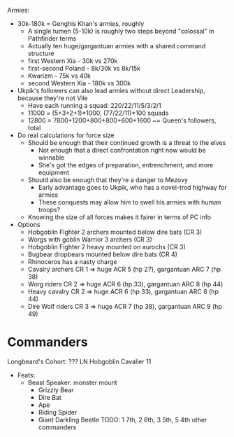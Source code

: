 Armies:
- 30k-180k = Genghis Khan's armies, roughly
  - A single tumen (5-10k) is roughly two steps beyond "colossal" in Pathfinder terms
  - Actually ten huge/gargantuan armies with a shared command structure
  - first Western Xia - 30k vs 270k
  - first-second Poland - 8k/30k vs 8k/15k
  - Kwarizm - 75k vs 40k
  - second Western Xia - 180k vs 300k
- Ukpik's followers can also lead armies without direct Leadership, because they're not Vile
  - Have each running a squad: 220/22/11/5/3/2/1
  - 11000 = (5+3+2+1)*1000, (77/22/11)*100 squads
  - 12800 = 7800+1200+800+800+600+1600 ~= Queen's followers, total
- Do real calculations for force size
  - Should be enough that their continued growth is a threat to the elves
    - Not enough that a direct confrontation right now would be winnable
    - She's got the edges of preparation, entrenchment, and more equipment
  - Should also be enough that they're a danger to Mezovy
    - Early advantage goes to Ukpik, who has a novel-trod highway for armies
    - These conquests may allow him to swell his armies with human troops?
  - Knowing the size of all forces makes it fairer in terms of PC info
- Options
  - Hobgoblin Fighter 2 archers mounted below dire bats (CR 3)
  - Worgs with goblin Warrior 3 archers (CR 3)
  - Hobgoblin Fighter 2 heavy mounted on aurochs  (CR 3)
  - Bugbear dropbears mounted below dire bats (CR 4)
  - Rhinoceros has a nasty charge
  - Cavalry archers CR 1 => huge ACR 5 (hp 27), gargantuan ARC 7 (hp 38)
  - Worg riders CR 2 => huge ACR 6 (hp 33), gargantuan ARC 8 (hp 44)
  - Heavy cavalry CR 2 => huge ACR 6 (hp 33), gargantuan ARC 8 (hp 44)
  - Dire Wolf riders CR 3 => huge ACR 7 (hp 38), gargantuan ARC 9 (hp 49)


# Commanders
Longbeard's Cohort: ???
LN Hobgoblin Cavalier 11
- Feats:
  - Beast Speaker: monster mount
    - Grizzly Bear
    - Dire Bat
    - Ape
    - Riding Spider
    - Giant Darkling Beetle
TODO: 1 7th, 2 6th, 3 5th, 5 4th other commanders
